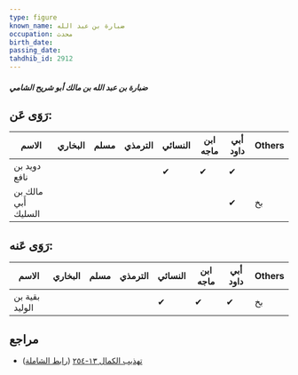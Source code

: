```yaml
---
type: figure
known_name: ضبارة بن عبد الله
occupation: محدث
birth_date:
passing_date:
tahdhib_id: 2912
---
```

##### ضبارة بن عبد الله بن مالك أبو شريح الشامي

## رَوَى عَن:
| الاسم               | البخاري | مسلم | الترمذي | النسائي | ابن ماجه | أبي داود | Others |
| ------------------- | ------- | ---- | ------- | ------- | -------- | -------- | ------ |
| دويد بن نافع        |         |      |         | ✔       | ✔        | ✔        |        |
| مالك بن أَبي السليك |         |      |         |         |          | ✔        | بخ     |
## رَوَى عَنه:
| الاسم          | البخاري | مسلم | الترمذي | النسائي | ابن ماجه | أبي داود | Others |
| -------------- | ------- | ---- | ------- | ------- | -------- | -------- | ------ |
| بقية بن الوليد |         |      |         | ✔       | ✔        | ✔        | بخ     |
## مراجع
- [تهذيب الكمال ١٣-٢٥٤](obsidian://open?vault=Tahdhib-al-Kamal&file=Figures/٢٩١٢-ضبارة%20بن%20عبد%20الله%20بن%20مالك%20أبو%20شريح%20الشامي) ([رابط الشاملة](https://shamela.ws/book/3722/6635))